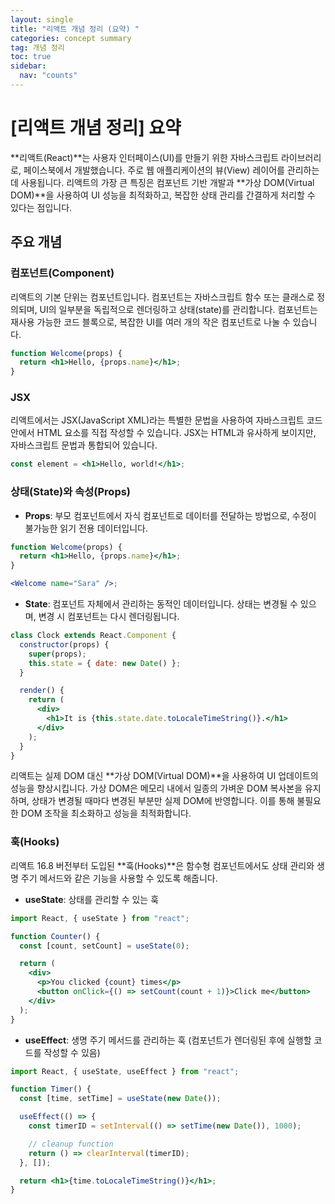 ```yaml
---
layout: single
title: "리액트 개념 정리 (요약) "
categories: concept summary
tag: 개념 정리
toc: true
sidebar:
  nav: "counts"
---
```


# [리액트 개념 정리] 요약

**리액트(React)**는 사용자 인터페이스(UI)를 만들기 위한 자바스크립트 라이브러리로, 페이스북에서 개발했습니다. 주로 웹 애플리케이션의 뷰(View) 레이어를 관리하는 데 사용됩니다.
리액트의 가장 큰 특징은 컴포넌트 기반 개발과 **가상 DOM(Virtual DOM)**을 사용하여 UI 성능을 최적화하고, 복잡한 상태 관리를 간결하게 처리할 수 있다는 점입니다.

## 주요 개념

### 컴포넌트(Component)

리액트의 기본 단위는 컴포넌트입니다. 컴포넌트는 자바스크립트 함수 또는 클래스로 정의되며, UI의 일부분을 독립적으로 렌더링하고 상태(state)를 관리합니다.
컴포넌트는 재사용 가능한 코드 블록으로, 복잡한 UI를 여러 개의 작은 컴포넌트로 나눌 수 있습니다.

```jsx
function Welcome(props) {
  return <h1>Hello, {props.name}</h1>;
}
```

### JSX

리액트에서는 JSX(JavaScript XML)라는 특별한 문법을 사용하여 자바스크립트 코드 안에서 HTML 요소를 직접 작성할 수 있습니다. JSX는 HTML과 유사하게 보이지만, 자바스크립트 문법과 통합되어 있습니다.

```jsx
const element = <h1>Hello, world!</h1>;
```

### 상태(State)와 속성(Props)

- **Props**: 부모 컴포넌트에서 자식 컴포넌트로 데이터를 전달하는 방법으로, 수정이 불가능한 읽기 전용 데이터입니다.

```jsx
function Welcome(props) {
  return <h1>Hello, {props.name}</h1>;
}

<Welcome name="Sara" />;
```

- **State**: 컴포넌트 자체에서 관리하는 동적인 데이터입니다. 상태는 변경될 수 있으며, 변경 시 컴포넌트는 다시 렌더링됩니다.

```jsx
class Clock extends React.Component {
  constructor(props) {
    super(props);
    this.state = { date: new Date() };
  }

  render() {
    return (
      <div>
        <h1>It is {this.state.date.toLocaleTimeString()}.</h1>
      </div>
    );
  }
}
```

리액트는 실제 DOM 대신 **가상 DOM(Virtual DOM)**을 사용하여 UI 업데이트의 성능을 향상시킵니다. 가상 DOM은 메모리 내에서 일종의 가벼운 DOM 복사본을 유지하며, 상태가 변경될 때마다 변경된 부분만 실제 DOM에 반영합니다. 이를 통해 불필요한 DOM 조작을 최소화하고 성능을 최적화합니다.

### 훅(Hooks)

리액트 16.8 버전부터 도입된 **훅(Hooks)**은 함수형 컴포넌트에서도 상태 관리와 생명 주기 메서드와 같은 기능을 사용할 수 있도록 해줍니다.

- **useState**: 상태를 관리할 수 있는 훅

```jsx
import React, { useState } from "react";

function Counter() {
  const [count, setCount] = useState(0);

  return (
    <div>
      <p>You clicked {count} times</p>
      <button onClick={() => setCount(count + 1)}>Click me</button>
    </div>
  );
}
```

- **useEffect**: 생명 주기 메서드를 관리하는 훅 (컴포넌트가 렌더링된 후에 실행할 코드를 작성할 수 있음)

```jsx
import React, { useState, useEffect } from "react";

function Timer() {
  const [time, setTime] = useState(new Date());

  useEffect(() => {
    const timerID = setInterval(() => setTime(new Date()), 1000);

    // cleanup function
    return () => clearInterval(timerID);
  }, []);

  return <h1>{time.toLocaleTimeString()}</h1>;
}
```
